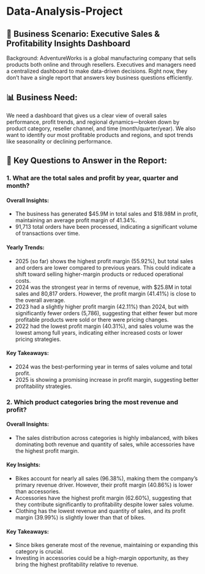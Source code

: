 # Data-Analysis-Project
## 🧠 Business Scenario: Executive Sales & Profitability Insights Dashboard
Background: AdventureWorks is a global manufacturing company that sells products both online and through resellers. 
Executives and managers need a centralized dashboard to make data-driven decisions. 
Right now, they don’t have a single report that answers key business questions efficiently.

## 📊 Business Need:
We need a dashboard that gives us a clear view of overall sales performance, profit trends, and regional dynamics—broken down by product category, reseller channel, and time (month/quarter/year). We also want to identify our most profitable products and regions, and spot trends like seasonality or declining performance.

## 🧩 Key Questions to Answer in the Report:
### 1. What are the total sales and profit by year, quarter and month?
#### Overall Insights:
- The business has generated $45.9M in total sales and $18.98M in profit, maintaining an average profit margin of 41.34%.
- 91,713 total orders have been processed, indicating a significant volume of transactions over time.
#### Yearly Trends:
- 2025 (so far) shows the highest profit margin (55.92%), but total sales and orders are lower compared to previous years. This could indicate a shift toward selling higher-margin products or reduced operational costs.
- 2024 was the strongest year in terms of revenue, with $25.8M in total sales and 80,817 orders. However, the profit margin (41.41%) is close to the overall average.
- 2023 had a slightly higher profit margin (42.11%) than 2024, but with significantly fewer orders (5,786), suggesting that either fewer but more profitable products were sold or there were pricing changes.
- 2022 had the lowest profit margin (40.31%), and sales volume was the lowest among full years, indicating either increased costs or lower pricing strategies.
#### Key Takeaways:
- 2024 was the best-performing year in terms of sales volume and total profit.
- 2025 is showing a promising increase in profit margin, suggesting better profitability strategies.

### 2. Which product categories bring the most revenue and profit?
#### Overall Insights:
- The sales distribution across categories is highly imbalanced, with bikes dominating both revenue and quantity of sales, while accessories have the highest profit margin.
#### Key Insights:
- Bikes account for nearly all sales (96.38%), making them the company’s primary revenue driver. However, their profit margin (40.86%) is lower than accessories.
- Accessories have the highest profit margin (62.60%), suggesting that they contribute significantly to profitability despite lower sales volume.
- Clothing has the lowest revenue and quantity of sales, and its profit margin (39.99%) is slightly lower than that of bikes.
#### Key Takeaways:
- Since bikes generate most of the revenue, maintaining or expanding this category is crucial.
- Investing in accessories could be a high-margin opportunity, as they bring the highest profitability relative to revenue.
